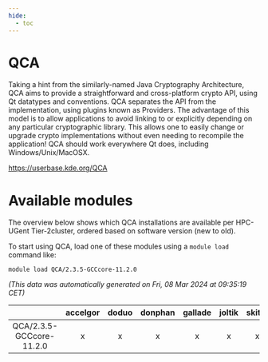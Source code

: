 ```yaml
---
hide:
  - toc
---
```


QCA
===


Taking a hint from the similarly-named Java Cryptography Architecture, QCA aims to provide a straightforward and cross-platform crypto API, using Qt datatypes and conventions. QCA separates the API from the implementation, using plugins known as Providers. The advantage of this model is to allow applications to avoid linking to or explicitly depending on any particular cryptographic library. This allows one to easily change or upgrade crypto implementations without even needing to recompile the application! QCA should work everywhere Qt does, including Windows/Unix/MacOSX.

https://userbase.kde.org/QCA
# Available modules


The overview below shows which QCA installations are available per HPC-UGent Tier-2cluster, ordered based on software version (new to old).

To start using QCA, load one of these modules using a `module load` command like:

```shell
module load QCA/2.3.5-GCCcore-11.2.0
```

*(This data was automatically generated on Fri, 08 Mar 2024 at 09:35:19 CET)*  

| |accelgor|doduo|donphan|gallade|joltik|skitty|
| :---: | :---: | :---: | :---: | :---: | :---: | :---: |
|QCA/2.3.5-GCCcore-11.2.0|x|x|x|x|x|x|
